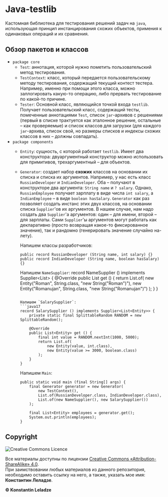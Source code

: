 # Java-testlib

Кастомная библиотека для тестирования решений задач на `java`, использующая принцип инстанцирования схожих объектов, примения к одинаковых операций и их сравнения.

## Обзор пакетов и классов
+ `package core`
  + `Test`: аннотация, которой нужно пометить пользовательский метод тестирования.
  + `TestContext`: класс, который передается пользовательскому методу тестирования, содержащий текущий контест тестера. Например, именно при помощи этого класса, можно заллогировать какую-то операцию, либо прервать тестирование по какой-то причине.
  + `Tester`: Основной класс, являющийся точкой входа `testlib`. Получает пользовательский класс, содержащий тесты, помеченные аннотациями `Test`, список `jar`-архивов с решениями (первый в списке трактуется как эталонное решение, остальные – как проверяемые) и список классов для загрузки (для каждого `jar`-архива, список свой, но размеры списков и индексы схожих классов в них – должны совпадать).
+ `package components`
  + `Entity`: сущность, с которой работает `testlib`. Имеет два конструктора: двуаргументный конструктор можно использовать для примитивов, трехаргументный – для объектов.
  + `Generator`: создает набор **схожих** классов на основании их списка и списка их аргументов.
     Например, у нас есть класс `RussianDeveloper` и `IndianDeveloper`. Оба – получают в конструкторе два аргумента: `String name` и `? salary`. Однако, `RussianEmployee` получает зарплату в виде числа `int salary`, а `IndianEmployee` – в виде `boolean hasSalary`. `Generator` как раз позволяет создать инстанс этих двух классов, на основании списка `Supplier`'ов их аргументов. В нашем случае, нам надо создать два `Supplier`'а аргументов: один – для имени, второй – для зарплаты. Сами `Supplier`'ы аргументов могут работать как декларативно (просто возвращая какое-то фиксированное значение), так и рандомно (генерировать значение случайно на-лету).
     
     Напишем классы разработчиков:
     ```
     public record RussianDeveloper (String name, int salary) {}
     public record IndianDeveloper (String name, boolean hasSalary) {}
     ```
     
     Напишем `NameSupplier`:
     record NameSupplier () implements Supplier<List<Entity>> {
         @Override
         public List<Entity> get () {
             return List.of(
                 new Entity("Roman", String.class, "new String(\"Roman\")"),
                 new Entity("Romanujan", String.class, "new String(\"Romanujan\")")
             );
         }
     }
     ```
     
     Напишем `SalarySupplier`:
     ```java17
     record SalarySupplier () implements Supplier<List<Entity>> {
         private static final SplittableRandom RANDOM = new SplittableRandom();

         @Override
         public List<Entity> get () {
             final int value = RANDOM.nextInt(1000, 5000);
             return List.of(
                 new Entity(value, int.class),
                 new Entity(value >= 3000, boolean.class)
             );
         }
     }
     ```
     
     Напишем `Main`:
     ```java17
     public static void main (final String[] args) {
         final Generator generator = new Generator(
             new TestContext(),
             List.of(RussianDeveloper.class, IndianDeveloper.class),
             List.of(new NameSupplier(), new SalarySupplier())
         );

         final List<Entity> employees = generator.get();
         System.out.println(employees);
     }
     ```

## Copyright

![Creative Commons Licence](https://i.creativecommons.org/l/by-sa/4.0/88x31.png)

Все материалы доступны по лицензии [Creative Commons «Attribution-ShareAlike» 4.0](http://creativecommons.org/licenses/by-sa/4.0/). \
При заимствовании любых материалов из данного репозитория, необходимо оставить ссылку на него, а также, указать мое имя: **Константин Леладзе**.

__© Konstantin Leladze__
